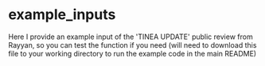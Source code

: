 # example_inputs
Here I provide an example input of the 'TINEA UPDATE' public review from Rayyan, so you can test the function if you need (will need to download this file to your working directory to run the example code in the main README)
